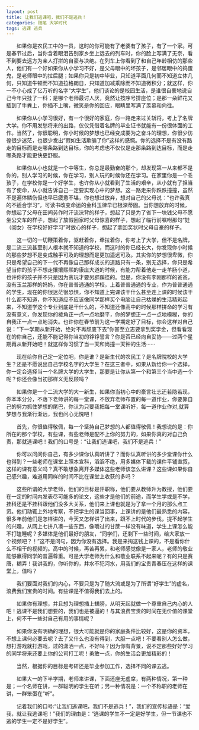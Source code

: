 ```yaml
---
layout: post
title: 让我们逃课吧，我们不是逃兵！
categories: 随笔 大学时代
tags: 逃课 逃兵
---
```

　　如果你是农民工中的一员，这时的你可能有了老婆有了孩子，有了一个家。可是春节过后，当你含着眼泪告别家乡坐上远去的列车时，你的脸上写满了无奈，看不到要去远方为亲人打拼的自豪与决绝。在列车上你看到了和自己年龄相仿的那些人，他们有一个好如果你从小学习不好，是父母眼中的坏孩子，是邻居眼中的捣蛋鬼，是老师眼中的拉后腿；如果你只是初中毕业，只知道平面几何而不知道立体几何，只知道牛顿而不知道拉格朗日，只知道加减乘除而不知道微积分；就这样，你一不小心成了亿万听的名字“大学生”，他们谈论的是校园生活，是谁很自豪地说自己今年只挂了一科；是哪个老师最讨人厌，竟然让按序号排座位；是那一朵鲜花又插到了牛粪上，你插不上嘴，微笑是你的回应，眼睛里写满了羡慕和向往。

　　如果你从小学习很好，有一个很好的家庭，你一路走来过关斩将，考上了名牌大学。你不用发愁将来的出路，仅仅凭借着名牌的毕业证书就能有一份很体面的工作。当然了，你很聪明，你小时候的梦想也已经变成要为之奋斗的理想，你很少彷徨很少迷茫，也很少发出“假如生活欺骗了你”这样的感慨。你的选择不是有没有路走的目标而是走哪条路到达目标，你的考虑也不仅仅是走那条路到达目标，而是走哪条路才能更快更舒服。

　　如果你从小也就是一个中等生，你总是最勤奋的那个，却发现第一从来都不是你的，别人学习的时候，你在学习，别人玩的时候你还在学习。在家里你是一个乖孩子，在学校你是一个好学生，也许你从小就看到了生活的艰辛，从小就有了担当有了使命，从小就告诉自己一定要实现心中的梦想。这一路走来你跌跌撞撞，虽然不是遍体鳞伤但也早已疲惫不堪，你也想过放弃，想对自己的父母说：“也许我真的不适合学习”，可读书改变命运的金科玉律早已根深蒂固。当你想放弃的时候，你想起了父母在田间劳作时汗流浃背的样子，想起了只是为了省下一块钱父母不愿坐公交车的样子，想起了放假回家时父母惊喜的样子，想起了临行前嘱咐那句“娃（闺女）在学校好好学习”时放心的样子，想起了拿回奖状时父母自豪的样子。

　　这一切的一切鞭策着你，驱赶着你，牵拉着你，你考上了大学，但不是名牌，是二流三流甚至别人根本就不知道的学校，而这时的你已经长大，你发现你小时候的那些梦想不是变成触手可及的理想而是更加遥远可及。其实你的梦想很卑微，你只是希望自己的下一代不再像自己那样成长的道路只有一条，别无选择，你只是希望当你的孩子不想走攘攘熙熙的康庄大道的时候，有能力帮着他走一走羊肠小道，也许你的孩子并不只是因为贪玩才要另辟蹊径的。但是，你没有李刚那样的爸爸，没有玉兰那样的妈妈，你在普普通通的学校，上着普普通通的专业，作为普普通通的学生，现在的你很迷茫很恐惧，你不知道上完课该干什么甚至连上课的时候该干什么都不知道，你不知道应不应该像同学那样买个电脑让自己枯燥的生活精彩起来，不知道学这个专业到底是干什么的，不知道还像高中的时候那样拼命的学习有没有意义，你发现你的棱角正一点一点地磨平，你的梦想正一点一点地模糊，你的自我正一点一点地消失。也许你在春节前为这一学期定好了目标，你会这样对自己说：“下一学期从新开始，绝对不再颓废下去”你甚至立志要拿到奖学金，但看看现在的你自己，还能不能记得你当初的铮铮誓言？你是否已经向自妥协——过两个星期再从新开始吧！就这样你习惯了当一天和尚撞一天钟的生活······

　　现在给你自己定一定位吧，你是谁？是新生代的农民工？是名牌院校的大学生？还是不愿说出自己学校名字的大学生？在这三者中，如果从新给你一个选择，你一定会选择当一个名牌大学的大学生，那要是让你从第一个和第三个当中选一个呢？你还会像当初那样义无反顾吗？

　　如果你是一个二流大学的大一新生，如果你当初心中的豪言壮志还若隐若现，你本本分分，不落下老师讲的每一堂课，不放弃老师布置的每一道作业，你要靠自己的努力抓住梦想的尾巴，你认为只要我把每一堂课听好，每一道作业作对,就算梦想与我渐行渐远，我也问心无愧吧！

　　首先，你很值得敬佩，每一个坚持自己梦想的人都值得敬佩！我想说的是：你所在的那个学校，有些课，有些老师是配不上你的努力的，如果你真的对自己负责，那就逃课吧！我们的口号是：“让我们逃课吧，我们不是逃兵！”

　　你可以问问你自己，有多少课你认真听讲了？而你认真听讲的多少堂课你什么也得到？一些老师在课堂上照本宣科，滔滔不绝，用多媒体下载的课件平铺直叙，这样的课有意义吗？真不敢想象离开多媒体这些老师该怎么讲课？这些课如果你自己感兴趣，难道用同样的时间不比在课堂上收获的多吗？

　　这些所谓的大学老师，他们的目标是评职称，他们要从教师升为教授，他们要在一定的时间内发表尽可能多的论文，这些才是他们的前途，而学生学或是不学，挂科还是不挂科跟他们没多大关系，他们来上课也就是为了拿一个月的那么点工资。他们动辄上外地考察，不把学生的课当回事，上课讲的是他们最熟悉的内容，很多年前他们是怎样讲的，今天又怎样讲了出来，跟不上时代的步伐，提不起学生的兴趣，从网上七拼八凑一些东西，像嚼过的甘蔗一样没有味道，学生上课怎么能不打瞌睡呢？多媒体是他们最好的朋友，“同学们，还剩下一些时间，给大家放一个视频吧？！”这不是问句，因为你没有选择。我是来掏这钱上课的，不是看你什么不相干的视频的。高中的时候，再苦再累，和老师感觉像是一家人，老师的敬业能够赢得同学的普遍尊重。可是大学老师为什么和敬业联系不起来呢？有的只是赛唐，糊弄！我讲我的，你听你的，井水不犯河水，用我们的宝贵青春压在这样的课堂上，值吗？

　　我们要面对我们的内心，不要只是为了随大流或是为了所谓“好学生”的虚名，浪费我们宝贵的时间。有些课是不值得我们去上的。

　　如果你有理想，并且想为理想插上翅膀，从明天起就做一个尊重自己内心的人吧！逃课不是我们想要的，我们也是被逼的！与其浪费宝贵的时间在无价值的课堂上，何不干一些对自己有用的事情呢？

　　如果你没有明确的理想，很大可能就是你的家庭条件比较好，这是你的资本，不想上课何必要去呢？去了又什么也没有得到，大胆一点吧！不要看别人怎么做，想打游戏就打游戏，过的潇洒一点，不好吗？因为你有背景，说不定那些好好学习的同学将来还要上你的公司打工呢！勇敢一点，你的生活会更加精彩的！

　　当然，根据你的目标是考研还是毕业参加工作，选择不同的课去逃。

　　如果大一的下半学期，老师来讲课，下面还座无虚席，有两种情况，第一种是；一个名师在讲，一群聪明的学生在听；另一种情况是：一个不称职的老师在讲，一群笨蛋在“听”。

　　记着我们的口号:“让我们逃课吧，我们不是逃兵！”，我们的宣传标语是：“爱我，就让我逃课吧！”我们的理由是：“逃课的学生不一定是好学生，但一节课也不逃的学生一定不是好学生”。
 
